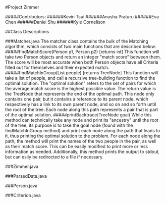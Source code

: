 #Project Zimmer

#####Contributors:
######Kevin Tsui
######Anusha Praturu
######Eva Chen
######Daniel Shu
######Kyle Cornelison



##Class Descriptions

###Matcher.java
The matcher class contains the bulk of the Matching algorithm, which consists
of two main functions that are described below.
#####findMatchScore(Person p1, Person p2) [returns int]
This function will take two Person objects and return an integer "match score"
between them. The score will be most accurate when both Person objects have
all Criteria filled out for themselves and their expected match.
#####findMatchInGroup(List<Person> people) [returns TreeNode]
This function will take a list of people, and call a recursive tree-building
function to find the optimal solution. The "optimal solution" refers to the set
of pairs for which the average match score is the highest possible value. The
return value is the TreeNode that represents the end of the optimal path. This
node only contains one pair, but it contains a reference to its parent node, 
which respectively has a link to its own parent node, and so on and so forth
until the root of the tree. Each node along this path represents a pair that is
part of the optimal solution.
#####printBacktrace(TreeNode goal)
While this method can technically take any node and print its "ancestry" until
the root of the tree, its purpose is to take the goal node (found with the
findMatchInGroup method) and print each node along the path that leads to it,
thus printing the optimal solution to the problem. For each node along the
path, the method will print the names of the two people in the pair, as well
as their match score. This can be easily modified to print more or less
information as needed. Additionally, this method prints the output to stdout,
but can esily be redirected to a file if necessary.


###Zimmer.java

###ParsedData.java

###Person.java

###Criterion.java



